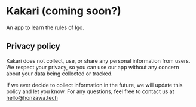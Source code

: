 # Kakari (coming soon?)
An app to learn the rules of Igo.

## Privacy policy

Kakari does not collect, use, or share any personal information from users. We respect your privacy, so you can use our app without any concern about your data being collected or tracked.

If we ever decide to collect information in the future, we will update this policy and let you know. For any questions, feel free to contact us at hello@honzawa.tech
